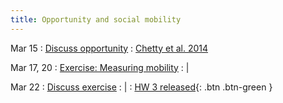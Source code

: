 ```yaml
---
title: Opportunity and social mobility
---
```


Mar 15 
: [Discuss opportunity](../lessonplans/7a)
  : [Chetty et al. 2014](https://www.aeaweb.org/articles?id=10.1257/aer.104.5.141)

Mar 17, 20
: [Exercise: Measuring mobility](../lessonplans/7b)
  : |
  
Mar 22 
: [Discuss exercise](../lessonplans/7b)
  : |
: [HW 3 released](){: .btn .btn-green }
 